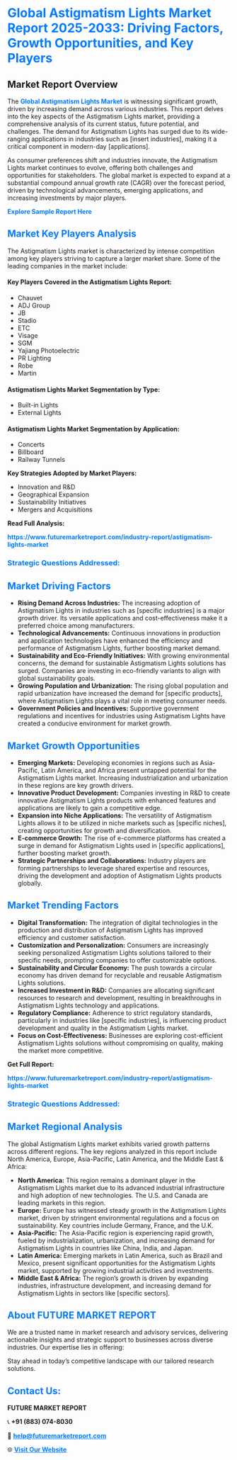<h1 style="color: #007BFF;">Global Astigmatism Lights Market Report 2025-2033: Driving Factors, Growth Opportunities, and Key Players</h1>

<section id="overview">
<h2>Market Report Overview</h2>
<p>The <a href="https://www.futuremarketreport.com/industry-report/astigmatism-lights-market" style="color: #007BFF; text-decoration: none;"><strong>Global Astigmatism Lights Market</strong></a> is witnessing significant growth, driven by increasing demand across various industries. This report delves into the key aspects of the Astigmatism Lights market, providing a comprehensive analysis of its current status, future potential, and challenges. The demand for Astigmatism Lights has surged due to its wide-ranging applications in industries such as [insert industries], making it a critical component in modern-day [applications].</p>
<p>As consumer preferences shift and industries innovate, the Astigmatism Lights market continues to evolve, offering both challenges and opportunities for stakeholders. The global market is expected to expand at a substantial compound annual growth rate (CAGR) over the forecast period, driven by technological advancements, emerging applications, and increasing investments by major players.</p>
</section>

<section id="overview">
<p><a href="https://www.futuremarketreport.com/request-sample/reportId=108727" style="color: #007BFF; text-decoration: none;"><strong>Explore Sample Report Here</strong></a></p>
</section>

<section id="key-players">
<h2 style="color: #007BFF;">Market Key Players Analysis</h2>
<p>The Astigmatism Lights market is characterized by intense competition among key players striving to capture a larger market share. Some of the leading companies in the market include:</p>
<h4>Key Players Covered in the Astigmatism Lights Report:</h4>
<ul><li>Chauvet</li><li>ADJ Group</li><li>JB</li><li>Stadio</li><li>ETC</li><li>Visage</li><li>SGM</li><li>Yajiang Photoelectric</li><li>PR Lighting</li><li>Robe</li><li>Martin</li></ul>
<h4>Astigmatism Lights Market Segmentation by Type:</h4>
<ul><li>Built-in Lights</li><li>External Lights</li></ul>

<h4>Astigmatism Lights Market Segmentation by Application:</h4>
<ul><li>Concerts</li><li>Billboard</li><li>Railway Tunnels</li></ul>
<p><strong>Key Strategies Adopted by Market Players:</strong></p>
<ul>
<li>Innovation and R&D</li>
<li>Geographical Expansion</li>
<li>Sustainability Initiatives</li>
<li>Mergers and Acquisitions</li>
</ul>
</section>

<section>
<p><strong>Read Full Analysis: </strong></p><a href="https://www.futuremarketreport.com/industry-report/astigmatism-lights-market" style="color: #007BFF; text-decoration: none;"><strong>https://www.futuremarketreport.com/industry-report/astigmatism-lights-market</strong></a>
<h3 style="color: #007BFF;">Strategic Questions Addressed:</h3>
</section>

<section id="driving-factors">
<h2 style="color: #007BFF;">Market Driving Factors</h2>
<ul>
<li><strong>Rising Demand Across Industries:</strong> The increasing adoption of Astigmatism Lights in industries such as [specific industries] is a major growth driver. Its versatile applications and cost-effectiveness make it a preferred choice among manufacturers.</li>
<li><strong>Technological Advancements:</strong> Continuous innovations in production and application technologies have enhanced the efficiency and performance of Astigmatism Lights, further boosting market demand.</li>
<li><strong>Sustainability and Eco-Friendly Initiatives:</strong> With growing environmental concerns, the demand for sustainable Astigmatism Lights solutions has surged. Companies are investing in eco-friendly variants to align with global sustainability goals.</li>
<li><strong>Growing Population and Urbanization:</strong> The rising global population and rapid urbanization have increased the demand for [specific products], where Astigmatism Lights plays a vital role in meeting consumer needs.</li>
<li><strong>Government Policies and Incentives:</strong> Supportive government regulations and incentives for industries using Astigmatism Lights have created a conducive environment for market growth.</li>
</ul>
</section>

<section id="growth-opportunities">
<h2 style="color: #007BFF;">Market Growth Opportunities</h2>
<ul>
<li><strong>Emerging Markets:</strong> Developing economies in regions such as Asia-Pacific, Latin America, and Africa present untapped potential for the Astigmatism Lights market. Increasing industrialization and urbanization in these regions are key growth drivers.</li>
<li><strong>Innovative Product Development:</strong> Companies investing in R&D to create innovative Astigmatism Lights products with enhanced features and applications are likely to gain a competitive edge.</li>
<li><strong>Expansion into Niche Applications:</strong> The versatility of Astigmatism Lights allows it to be utilized in niche markets such as [specific niches], creating opportunities for growth and diversification.</li>
<li><strong>E-commerce Growth:</strong> The rise of e-commerce platforms has created a surge in demand for Astigmatism Lights used in [specific applications], further boosting market growth.</li>
<li><strong>Strategic Partnerships and Collaborations:</strong> Industry players are forming partnerships to leverage shared expertise and resources, driving the development and adoption of Astigmatism Lights products globally.</li>
</ul>
</section>

<section id="trending-factors">
<h2 style="color: #007BFF;">Market Trending Factors</h2>
<ul>
<li><strong>Digital Transformation:</strong> The integration of digital technologies in the production and distribution of Astigmatism Lights has improved efficiency and customer satisfaction.</li>
<li><strong>Customization and Personalization:</strong> Consumers are increasingly seeking personalized Astigmatism Lights solutions tailored to their specific needs, prompting companies to offer customizable options.</li>
<li><strong>Sustainability and Circular Economy:</strong> The push towards a circular economy has driven demand for recyclable and reusable Astigmatism Lights solutions.</li>
<li><strong>Increased Investment in R&D:</strong> Companies are allocating significant resources to research and development, resulting in breakthroughs in Astigmatism Lights technology and applications.</li>
<li><strong>Regulatory Compliance:</strong> Adherence to strict regulatory standards, particularly in industries like [specific industries], is influencing product development and quality in the Astigmatism Lights market.</li>
<li><strong>Focus on Cost-Effectiveness:</strong> Businesses are exploring cost-efficient Astigmatism Lights solutions without compromising on quality, making the market more competitive.</li>
</ul>
</section>

<section>
<p><strong>Get Full Report: </strong></p><a href="https://www.futuremarketreport.com/industry-report/astigmatism-lights-market" style="color: #007BFF; text-decoration: none;"><strong>https://www.futuremarketreport.com/industry-report/astigmatism-lights-market</strong></a>
<h3 style="color: #007BFF;">Strategic Questions Addressed:</h3>
</section>


<section id="regional-analysis">
<h2 style="color: #007BFF;">Market Regional Analysis</h2>
<p>The global Astigmatism Lights market exhibits varied growth patterns across different regions. The key regions analyzed in this report include North America, Europe, Asia-Pacific, Latin America, and the Middle East & Africa:</p>
<ul>
<li><strong>North America:</strong> This region remains a dominant player in the Astigmatism Lights market due to its advanced industrial infrastructure and high adoption of new technologies. The U.S. and Canada are leading markets in this region.</li>
<li><strong>Europe:</strong> Europe has witnessed steady growth in the Astigmatism Lights market, driven by stringent environmental regulations and a focus on sustainability. Key countries include Germany, France, and the U.K.</li>
<li><strong>Asia-Pacific:</strong> The Asia-Pacific region is experiencing rapid growth, fueled by industrialization, urbanization, and increasing demand for Astigmatism Lights in countries like China, India, and Japan.</li>
<li><strong>Latin America:</strong> Emerging markets in Latin America, such as Brazil and Mexico, present significant opportunities for the Astigmatism Lights market, supported by growing industrial activities and investments.</li>
<li><strong>Middle East & Africa:</strong> The region’s growth is driven by expanding industries, infrastructure development, and increasing demand for Astigmatism Lights in sectors like [specific sectors].</li>
</ul>
</section>

<footer>
<h2 style="color: #007BFF;">About FUTURE MARKET REPORT</h2>
<p>We are a trusted name in market research and advisory services, delivering actionable insights and strategic support to businesses across diverse industries. Our expertise lies in offering:</p>

<p>Stay ahead in today’s competitive landscape with our tailored research solutions.</p>

<h2 style="color: #007BFF;">Contact Us:</h2>
<p><strong>FUTURE MARKET REPORT</strong></p>
<p>📞 <strong>+91 (883) 074-8030</strong></p>
<p>📧 <strong><a href="mailto:help@futuremarketreport.com" style="color: #007BFF;">help@futuremarketreport.com</a></strong></p>
<p>🌐 <strong><a href="https://www.futuremarketreport.com/" style="color: #007BFF;">Visit Our Website</a></strong></p>
</footer>